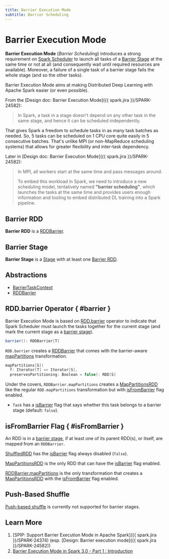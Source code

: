 ```yaml
---
title: Barrier Execution Mode
subtitle: Barrier Scheduling
---
```


# Barrier Execution Mode

**Barrier Execution Mode** (_Barrier Scheduling_) introduces a strong requirement on [Spark Scheduler](../scheduler/TaskScheduler.md) to launch all tasks of a [Barrier Stage](#barrier-stage) at the same time or not at all (and consequently wait until required resources are available). Moreover, a failure of a single task of a barrier stage fails the whole stage (and so the other tasks).

Barrier Execution Mode aims at making Distributed Deep Learning with Apache Spark easier (or even possible).

From the [Design doc: Barrier Execution Mode]({{ spark.jira }}/SPARK-24582):

> In Spark, a task in a stage doesn't depend on any other task in the same stage, and hence it can be scheduled independently.

That gives Spark a freedom to schedule tasks in as many task batches as needed. So, 5 tasks can be scheduled on 1 CPU core quite easily in 5 consecutive batches. That's unlike MPI (or non-MapReduce scheduling systems) that allows for greater flexibility and inter-task dependency.

Later in [Design doc: Barrier Execution Mode]({{ spark.jira }}/SPARK-24582):

> In MPI, all workers start at the same time and pass messages around.
>
> To embed this workload in Spark, we need to introduce a new scheduling model, tentatively named **"barrier scheduling"**, which launches the tasks at the same time and provides users enough information and tooling to embed distributed DL training into a Spark pipeline.

## Barrier RDD

**Barrier RDD** is a [RDDBarrier](RDDBarrier.md).

## Barrier Stage

**Barrier Stage** is a [Stage](../scheduler/Stage.md) with at least one [Barrier RDD](#barrier-rdd).

## Abstractions

* [BarrierTaskContext](BarrierTaskContext.md)
* [RDDBarrier](RDDBarrier.md)

## RDD.barrier Operator { #barrier }

Barrier Execution Mode is based on [RDD.barrier](../rdd/RDD.md#barrier) operator to indicate that Spark Scheduler must launch the tasks together for the current stage (and mark the current stage as a [barrier stage](#barrier-stage)).

```scala
barrier(): RDDBarrier[T]
```

`RDD.barrier` creates a [RDDBarrier](RDDBarrier.md) that comes with the barrier-aware [mapPartitions](RDDBarrier.md#mapPartitions) transformation.

```scala
mapPartitions[S](
  f: Iterator[T] => Iterator[S],
  preservesPartitioning: Boolean = false): RDD[S]
```

Under the covers, `RDDBarrier.mapPartitions` creates a [MapPartitionsRDD](../rdd/MapPartitionsRDD.md) like the regular `RDD.mapPartitions` transformation but with [isFromBarrier](../rdd/MapPartitionsRDD.md#isFromBarrier) flag enabled.

* `Task` has a [isBarrier](../scheduler/Task.md#isBarrier) flag that says whether this task belongs to a barrier stage (default: `false`).

## isFromBarrier Flag { #isFromBarrier }

An RDD is in a [barrier stage](#barrier-stage), if at least one of its parent RDD(s), or itself, are mapped from an `RDDBarrier`.

[ShuffledRDD](../rdd/ShuffledRDD.md) has the [isBarrier](../rdd/RDD.md#isBarrier) flag always disabled (`false`).

[MapPartitionsRDD](../rdd/MapPartitionsRDD.md) is the only RDD that can have the [isBarrier](../rdd/RDD.md#isBarrier_) flag enabled.

[RDDBarrier.mapPartitions](RDDBarrier.md#mapPartitions) is the only transformation that creates a [MapPartitionsRDD](../rdd/MapPartitionsRDD.md) with the [isFromBarrier](../rdd/MapPartitionsRDD.md#isFromBarrier) flag enabled.

## Push-Based Shuffle

[Push-based shuffle](../push-based-shuffle.md) is currently not supported for barrier stages.

## Learn More

1. [SPIP: Support Barrier Execution Mode in Apache Spark]({{ spark.jira }}/SPARK-24374) (esp. [Design: Barrier execution mode]({{ spark.jira }}/SPARK-24582))
1. [Barrier Execution Mode in Spark 3.0 - Part 1 : Introduction](https://blog.madhukaraphatak.com/barrier-execution-mode-part-1)
